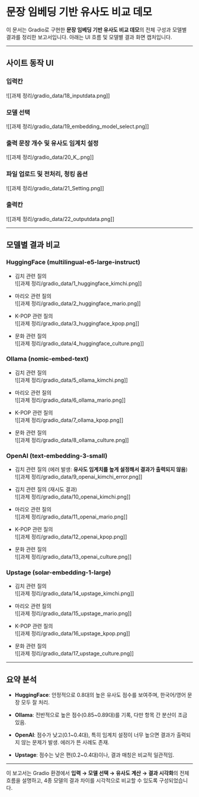 # 문장 임베딩 기반 유사도 비교 데모

이 문서는 Gradio로 구현한 **문장 임베딩 기반 유사도 비교 데모**의 전체 구성과 모델별 결과를 정리한 보고서입니다. 아래는 UI 흐름 및 모델별 결과 화면 캡처입니다.

---

## 사이트 동작 UI

### 입력칸


![[과제 정리/gradio_data/18_inputdata.png]]

### 모델 선택

![[과제 정리/gradio_data/19_embedding_model_select.png]]

### 출력 문장 개수 및 유사도 임계치 설정

![[과제 정리/gradio_data/20_K_.png]]

### 파일 업로드 및 전처리, 청킹 옵션

![[과제 정리/gradio_data/21_Setting.png]]

### 출력칸

![[과제 정리/gradio_data/22_outputdata.png]]

---

## 모델별 결과 비교

### HuggingFace (multilingual-e5-large-instruct)

- 김치 관련 질의  
    ![[과제 정리/gradio_data/1_huggingface_kimchi.png]]
    
- 마리오 관련 질의  
    ![[과제 정리/gradio_data/2_huggingface_mario.png]]
    
- K-POP 관련 질의  
    ![[과제 정리/gradio_data/3_huggingface_kpop.png]]
    
- 문화 관련 질의  
    ![[과제 정리/gradio_data/4_huggingface_culture.png]]
    

### Ollama (nomic-embed-text)

- 김치 관련 질의  
    ![[과제 정리/gradio_data/5_ollama_kimchi.png]]
    
- 마리오 관련 질의  
    ![[과제 정리/gradio_data/6_ollama_mario.png]]
    
- K-POP 관련 질의  
    ![[과제 정리/gradio_data/7_ollama_kpop.png]]
    
- 문화 관련 질의  
    ![[과제 정리/gradio_data/8_ollama_culture.png]]
    

### OpenAI (text-embedding-3-small)

- 김치 관련 질의 (에러 발생: **유사도 임계치를 높게 설정해서 결과가 출력되지 않음**)  
    ![[과제 정리/gradio_data/9_openai_kimchi_error.png]]
    
- 김치 관련 질의 (재시도 결과)  
    ![[과제 정리/gradio_data/10_openai_kimchi.png]]
    
- 마리오 관련 질의  
    ![[과제 정리/gradio_data/11_openai_mario.png]]
    
- K-POP 관련 질의  
    ![[과제 정리/gradio_data/12_openai_kpop.png]]
    
- 문화 관련 질의  
    ![[과제 정리/gradio_data/13_openai_culture.png]]
    

### Upstage (solar-embedding-1-large)

- 김치 관련 질의  
    ![[과제 정리/gradio_data/14_upstage_kimchi.png]]
    
- 마리오 관련 질의  
    ![[과제 정리/gradio_data/15_upstage_mario.png]]
    
- K-POP 관련 질의  
    ![[과제 정리/gradio_data/16_upstage_kpop.png]]
    
- 문화 관련 질의  
    ![[과제 정리/gradio_data/17_upstage_culture.png]]
    

---

## 요약 분석

- **HuggingFace**: 안정적으로 0.8대의 높은 유사도 점수를 보여주며, 한국어/영어 문장 모두 잘 처리.
    
- **Ollama**: 전반적으로 높은 점수(0.85~0.89대)를 기록, 다만 항목 간 분산이 조금 있음.
    
- **OpenAI**: 점수가 낮고(0.1~0.4대), 특히 임계치 설정이 너무 높으면 결과가 출력되지 않는 문제가 발생. 에러가 뜬 사례도 존재.
    
- **Upstage**: 점수는 낮은 편(0.2~0.4대)이나, 결과 매칭은 비교적 일관적임.
    

---

이 보고서는 Gradio 환경에서 **입력 → 모델 선택 → 유사도 계산 → 결과 시각화**의 전체 흐름을 설명하고, 4종 모델의 결과 차이를 시각적으로 비교할 수 있도록 구성되었습니다.